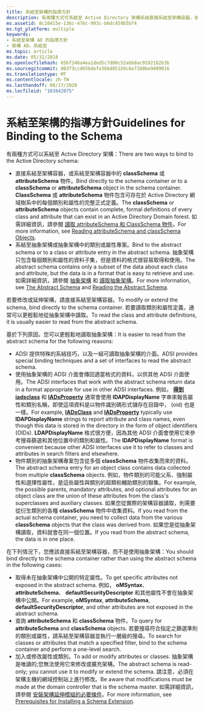 ```yaml
---
title: 系結至架構的指導方針
description: 有兩種方式可系結至 Active Directory 架構系結直接系結至架構容器，或系結至架構容器中的 classSchema 或 attributeSchema 物件。
ms.assetid: 8c10415e-136c-476c-993c-b6dc459b5bf4
ms.tgt_platform: multiple
keywords:
- 系結至架構 AD 的指導方針
- 架構 AD，系結至
ms.topic: article
ms.date: 05/31/2018
ms.openlocfilehash: 65bf246a4ea1ded5c7d80c52abb8ac9192182b3b
ms.sourcegitcommit: 803f3ccd65bdefe36bd851b9c6e7280be9489016
ms.translationtype: MT
ms.contentlocale: zh-TW
ms.lasthandoff: 08/17/2020
ms.locfileid: "103842075"
---
```

# <a name="guidelines-for-binding-to-the-schema"></a><span data-ttu-id="fe685-105">系結至架構的指導方針</span><span class="sxs-lookup"><span data-stu-id="fe685-105">Guidelines for Binding to the Schema</span></span>

<span data-ttu-id="fe685-106">有兩種方式可以系結至 Active Directory 架構：</span><span class="sxs-lookup"><span data-stu-id="fe685-106">There are two ways to bind to the Active Directory schema:</span></span>

-   <span data-ttu-id="fe685-107">直接系結至架構容器，或系結至架構容器中的 **classSchema** 或 **attributeSchema** 物件。</span><span class="sxs-lookup"><span data-stu-id="fe685-107">Bind directly to the schema container or to a **classSchema** or **attributeSchema** object in the schema container.</span></span> <span data-ttu-id="fe685-108">**ClassSchema** 或 **attributeSchema** 物件包含可存在於 Active Directory 網域樹系中的每個類別和屬性的完整正式定義。</span><span class="sxs-lookup"><span data-stu-id="fe685-108">The **classSchema** or **attributeSchema** objects contain complete, formal definitions of every class and attribute that can exist in an Active Directory Domain forest.</span></span> <span data-ttu-id="fe685-109">如需詳細資訊，請參閱 [讀取 attributeSchema 和 ClassSchema 物件](reading-attributeschema-and-classschema-objects.md)。</span><span class="sxs-lookup"><span data-stu-id="fe685-109">For more information, see [Reading attributeSchema and classSchema Objects](reading-attributeschema-and-classschema-objects.md).</span></span>
-   <span data-ttu-id="fe685-110">系結至抽象架構或抽象架構中的類別或屬性專案。</span><span class="sxs-lookup"><span data-stu-id="fe685-110">Bind to the abstract schema or to a class or attribute entry in the abstract schema.</span></span> <span data-ttu-id="fe685-111">抽象架構只包含每個類別和屬性的資料子集，但是資料的格式很容易取得和使用。</span><span class="sxs-lookup"><span data-stu-id="fe685-111">The abstract schema contains only a subset of the data about each class and attribute, but the data is in a format that is easy to retrieve and use.</span></span> <span data-ttu-id="fe685-112">如需詳細資訊，請參閱 [抽象架構](the-abstract-schema.md) 和 [讀取抽象架構](reading-the-abstract-schema.md)。</span><span class="sxs-lookup"><span data-stu-id="fe685-112">For more information, see [The Abstract Schema](the-abstract-schema.md) and [Reading the Abstract Schema](reading-the-abstract-schema.md).</span></span>

<span data-ttu-id="fe685-113">若要修改或延伸架構，請直接系結至架構容器。</span><span class="sxs-lookup"><span data-stu-id="fe685-113">To modify or extend the schema, bind directly to the schema container.</span></span> <span data-ttu-id="fe685-114">若要讀取類別和屬性定義，通常可以更輕鬆地從抽象架構中讀取。</span><span class="sxs-lookup"><span data-stu-id="fe685-114">To read the class and attribute definitions, it is usually easier to read from the abstract schema.</span></span>

<span data-ttu-id="fe685-115">基於下列原因，您可以更輕鬆地讀取抽象架構：</span><span class="sxs-lookup"><span data-stu-id="fe685-115">It is easier to read from the abstract schema for the following reasons:</span></span>

-   <span data-ttu-id="fe685-116">ADSI 提供特殊的系結技巧，以及一組可讀取抽象架構的介面。</span><span class="sxs-lookup"><span data-stu-id="fe685-116">ADSI provides special binding techniques and a set of interfaces to read the abstract schema.</span></span>
-   <span data-ttu-id="fe685-117">使用抽象架構的 ADSI 介面會傳回適當格式的資料，以供其他 ADSI 介面使用。</span><span class="sxs-lookup"><span data-stu-id="fe685-117">The ADSI interfaces that work with the abstract schema return data in a format appropriate for use in other ADSI interfaces.</span></span> <span data-ttu-id="fe685-118">例如， [**得到 iadsclass**](/windows/desktop/api/iads/nn-iads-iadsclass) 和 [**IADsProperty**](/windows/desktop/api/iads/nn-iads-iadsproperty) 通常會使用 **lDAPDisplayName** 字串來報告屬性和類別名稱，即使這項資料是以物件識別碼形式儲存在目錄中， (oid) 也是一樣。</span><span class="sxs-lookup"><span data-stu-id="fe685-118">For example, [**IADsClass**](/windows/desktop/api/iads/nn-iads-iadsclass) and [**IADsProperty**](/windows/desktop/api/iads/nn-iads-iadsproperty) typically use **lDAPDisplayName** strings to report attribute and class names, even though this data is stored in the directory in the form of object identifiers (OIDs).</span></span> <span data-ttu-id="fe685-119">**LDAPDisplayName** 格式很方便，因為其他 ADSI 介面會使用它來參考搜尋篩選和其他位置中的類別和屬性。</span><span class="sxs-lookup"><span data-stu-id="fe685-119">The **lDAPDisplayName** format is convenient because other ADSI interfaces use it to refer to classes and attributes in search filters and elsewhere.</span></span>
-   <span data-ttu-id="fe685-120">物件類別的抽象架構專案包含從多個 **classSchema** 物件收集而來的資料。</span><span class="sxs-lookup"><span data-stu-id="fe685-120">The abstract schema entry for an object class contains data collected from multiple **classSchema** objects.</span></span> <span data-ttu-id="fe685-121">例如，物件類別的可能父系、強制屬性和選擇性屬性，是這些屬性與類別的超類和輔助類別的聯集。</span><span class="sxs-lookup"><span data-stu-id="fe685-121">For example, the possible parents, mandatory attributes, and optional attributes for an object class are the union of these attributes from the class's superclasses and auxiliary classes.</span></span> <span data-ttu-id="fe685-122">如果您從實際的架構容器讀取，則需要從衍生類別的各種 **classSchema** 物件中收集資料。</span><span class="sxs-lookup"><span data-stu-id="fe685-122">If you read from the actual schema container, you need to collect data from the various **classSchema** objects that the class was derived from.</span></span> <span data-ttu-id="fe685-123">如果您是從抽象架構讀取，資料就會在同一個位置。</span><span class="sxs-lookup"><span data-stu-id="fe685-123">If you read from the abstract schema, the data is in one place.</span></span>

<span data-ttu-id="fe685-124">在下列情況下，您應該直接系結至架構容器，而不是使用抽象架構：</span><span class="sxs-lookup"><span data-stu-id="fe685-124">You should bind directly to the schema container rather than using the abstract schema in the following cases:</span></span>

-   <span data-ttu-id="fe685-125">取得未在抽象架構中公開的特定屬性。</span><span class="sxs-lookup"><span data-stu-id="fe685-125">To get specific attributes not exposed in the abstract schema.</span></span> <span data-ttu-id="fe685-126">例如， **oMSyntax**、 **attributeSchema**、 **defaultSecurityDescriptor** 和其他屬性不會在抽象架構中公開。</span><span class="sxs-lookup"><span data-stu-id="fe685-126">For example, **oMSyntax**, **attributeSchema**, **defaultSecurityDescriptor**, and other attributes are not exposed in the abstract schema.</span></span>
-   <span data-ttu-id="fe685-127">查詢 **attributeSchema** 和 **classSchema** 物件。</span><span class="sxs-lookup"><span data-stu-id="fe685-127">To query for **attributeSchema** and **classSchema** objects.</span></span> <span data-ttu-id="fe685-128">若要搜尋符合指定之篩選準則的類別或屬性，請系結至架構容器並執行一層級的搜尋。</span><span class="sxs-lookup"><span data-stu-id="fe685-128">To search for classes or attributes that match a specified filter, bind to the schema container and perform a one-level search.</span></span>
-   <span data-ttu-id="fe685-129">加入或修改屬性或類別。</span><span class="sxs-lookup"><span data-stu-id="fe685-129">To add or modify attributes or classes.</span></span> <span data-ttu-id="fe685-130">抽象架構是唯讀的;您無法使用它來修改或擴充架構。</span><span class="sxs-lookup"><span data-stu-id="fe685-130">The abstract schema is read-only; you cannot use it to modify or extend the schema.</span></span> <span data-ttu-id="fe685-131">請注意，必須在架構主機的網域控制站上進行修改。</span><span class="sxs-lookup"><span data-stu-id="fe685-131">Be aware that modifications must be made at the domain controller that is the schema master.</span></span> <span data-ttu-id="fe685-132">如需詳細資訊，請參閱 [安裝架構延伸模組的必要條件](prerequisites-for-installing-a-schema-extension.md)。</span><span class="sxs-lookup"><span data-stu-id="fe685-132">For more information, see [Prerequisites for Installing a Schema Extension](prerequisites-for-installing-a-schema-extension.md).</span></span>

 

 